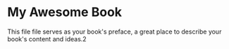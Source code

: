 # My Awesome Book

This file file serves as your book's preface, a great place to describe your book's content and ideas.2

